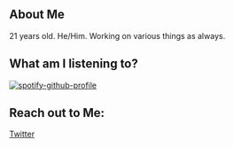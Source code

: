 ## About Me
21 years old.
He/Him.
Working on various things as always.


## What am I listening to?
[![spotify-github-profile](https://spotify-github-profile.vercel.app/api/view?uid=mrjamesweston&cover_image=true&theme=compact)](https://github.com/kittinan/spotify-github-profile)


## Reach out to Me:
[Twitter](https://twitter.com/austinjgaudet)

